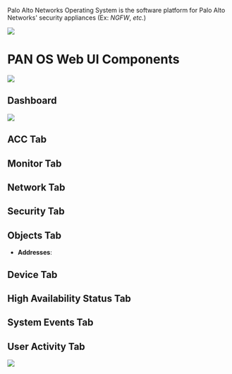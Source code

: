 Palo Alto Networks Operating System is the software platform for Palo Alto Networks' security appliances (Ex: *NGFW*, *etc.*)

![](https://github.com/JonmarCorpuz/SecondBrain/blob/main/Assets/Whitespace.png)

# PAN OS Web UI Components

![](https://github.com/JonmarCorpuz/SecondBrain/blob/main/Assets/klnggdsklfngfkgdsgklsngklsdotirtoirtirio.png)

## Dashboard

![](https://github.com/JonmarCorpuz/SecondBrain/blob/main/Assets/oioiroitoritierieotioeitoeitoeieoriow.png)

## ACC Tab

## Monitor Tab

## Network Tab

## Security Tab

## Objects Tab

* **Addresses**:

## Device Tab

## High Availability Status Tab

## System Events Tab

## User Activity Tab

![](https://github.com/JonmarCorpuz/SecondBrain/blob/main/Assets/Whitespace.png)
